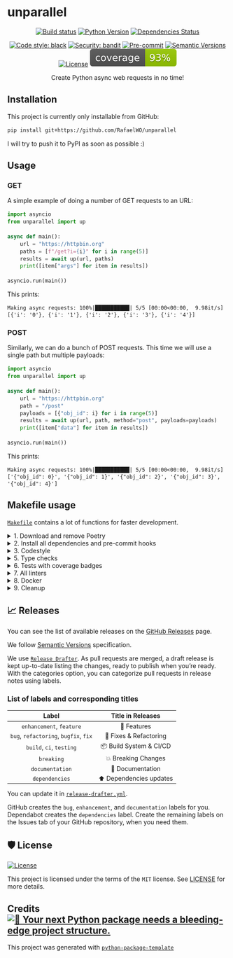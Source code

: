 # unparallel

<div align="center">

[![Build status](https://github.com/RafaelWO/unparallel/actions/workflows/build.yml/badge.svg?branch=main&event=push)](https://github.com/RafaelWO/unparallel/actions?query=workflow%3Abuild)
[![Python Version](https://img.shields.io/pypi/pyversions/unparallel.svg)](https://pypi.org/project/unparallel/)
[![Dependencies Status](https://img.shields.io/badge/dependencies-up%20to%20date-brightgreen.svg)](https://github.com/RafaelWO/unparallel/pulls?utf8=%E2%9C%93&q=is%3Apr%20author%3Aapp%2Fdependabot)

[![Code style: black](https://img.shields.io/badge/code%20style-black-000000.svg)](https://github.com/psf/black)
[![Security: bandit](https://img.shields.io/badge/security-bandit-green.svg)](https://github.com/PyCQA/bandit)
[![Pre-commit](https://img.shields.io/badge/pre--commit-enabled-brightgreen?logo=pre-commit&logoColor=white)](https://github.com/RafaelWO/unparallel/blob/main/.pre-commit-config.yaml)
[![Semantic Versions](https://img.shields.io/badge/%20%20%F0%9F%93%A6%F0%9F%9A%80-semantic--versions-e10079.svg)](https://github.com/RafaelWO/unparallel/releases)
[![License](https://img.shields.io/github/license/RafaelWO/unparallel)](https://github.com/RafaelWO/unparallel/blob/main/LICENSE)
![Coverage Report](assets/images/coverage.svg)

Create Python async web requests in no time!

</div>

## Installation

This project is currently only installable from GitHub:

```bash
pip install git+https://github.com/RafaelWO/unparallel
```

I will try to push it to PyPI as soon as possible :)

## Usage
### GET
A simple example of doing a number of GET requests to an URL:

```python
import asyncio
from unparallel import up

async def main():
    url = "https://httpbin.org"
    paths = [f"/get?i={i}" for i in range(5)]
    results = await up(url, paths)
    print([item["args"] for item in results])

asyncio.run(main())
```

This prints:
```
Making async requests: 100%|███████████| 5/5 [00:00<00:00,  9.98it/s]
[{'i': '0'}, {'i': '1'}, {'i': '2'}, {'i': '3'}, {'i': '4'}]
```

### POST
Similarly, we can do a bunch of POST requests. This time we will use a single path but multiple payloads:

```python
import asyncio
from unparallel import up

async def main():
    url = "https://httpbin.org"
    path = "/post"
    payloads = [{"obj_id": i} for i in range(5)]
    results = await up(url, path, method="post", payloads=payloads)
    print([item["data"] for item in results])

asyncio.run(main())
```

This prints:
```
Making async requests: 100%|███████████| 5/5 [00:00<00:00,  9.98it/s]
['{"obj_id": 0}', '{"obj_id": 1}', '{"obj_id": 2}', '{"obj_id": 3}', '{"obj_id": 4}']
```

## Makefile usage

[`Makefile`](https://github.com/RafaelWO/unparallel/blob/main/Makefile) contains a lot of functions for faster development.

<details>
<summary>1. Download and remove Poetry</summary>
<p>

To download and install Poetry run:

```bash
make poetry-download
```

To uninstall

```bash
make poetry-remove
```

</p>
</details>

<details>
<summary>2. Install all dependencies and pre-commit hooks</summary>
<p>

Install requirements:

```bash
make install
```

Pre-commit hooks coulb be installed after `git init` via

```bash
make pre-commit-install
```

</p>
</details>

<details>
<summary>3. Codestyle</summary>
<p>

Automatic formatting uses `pyupgrade`, `isort` and `black`.

```bash
make codestyle

# or use synonym
make formatting
```

Codestyle checks only, without rewriting files:

```bash
make check-codestyle
```

> Note: `check-codestyle` uses `isort`, `black` and `darglint` library

Update all dev libraries to the latest version using one comand

```bash
make update-dev-deps
```

<details>
<summary>4. Code security</summary>
<p>

```bash
make check-safety
```

This command launches `Poetry` integrity checks as well as identifies security issues with `Safety` and `Bandit`.

```bash
make check-safety
```

</p>
</details>

</p>
</details>

<details>
<summary>5. Type checks</summary>
<p>

Run `mypy` static type checker

```bash
make mypy
```

</p>
</details>

<details>
<summary>6. Tests with coverage badges</summary>
<p>

Run `pytest`

```bash
make test
```

</p>
</details>

<details>
<summary>7. All linters</summary>
<p>

Of course there is a command to run all linters in one:

```bash
make lint
```

the same as:

```bash
make test && make check-codestyle && make mypy && make check-safety
```

</p>
</details>

<details>
<summary>8. Docker</summary>
<p>

```bash
make docker-build
```

which is equivalent to:

```bash
make docker-build VERSION=latest
```

Remove docker image with

```bash
make docker-remove
```

More information [about docker](https://github.com/RafaelWO/unparallel/tree/main/docker).

</p>
</details>

<details>
<summary>9. Cleanup</summary>
<p>
Delete pycache files

```bash
make pycache-remove
```

Remove package build

```bash
make build-remove
```

Delete .DS_STORE files

```bash
make dsstore-remove
```

Remove .mypycache

```bash
make mypycache-remove
```

Or to remove all above run:

```bash
make cleanup
```

</p>
</details>

## 📈 Releases

You can see the list of available releases on the [GitHub Releases](https://github.com/RafaelWO/unparallel/releases) page.

We follow [Semantic Versions](https://semver.org/) specification.

We use [`Release Drafter`](https://github.com/marketplace/actions/release-drafter). As pull requests are merged, a draft release is kept up-to-date listing the changes, ready to publish when you’re ready. With the categories option, you can categorize pull requests in release notes using labels.

### List of labels and corresponding titles

|               **Label**               |  **Title in Releases**  |
| :-----------------------------------: | :---------------------: |
|       `enhancement`, `feature`        |       🚀 Features       |
| `bug`, `refactoring`, `bugfix`, `fix` | 🔧 Fixes & Refactoring  |
|       `build`, `ci`, `testing`        | 📦 Build System & CI/CD |
|              `breaking`               |   💥 Breaking Changes   |
|            `documentation`            |    📝 Documentation     |
|            `dependencies`             | ⬆️ Dependencies updates |

You can update it in [`release-drafter.yml`](https://github.com/RafaelWO/unparallel/blob/main/.github/release-drafter.yml).

GitHub creates the `bug`, `enhancement`, and `documentation` labels for you. Dependabot creates the `dependencies` label. Create the remaining labels on the Issues tab of your GitHub repository, when you need them.

## 🛡 License

[![License](https://img.shields.io/github/license/RafaelWO/unparallel)](https://github.com/RafaelWO/unparallel/blob/main/LICENSE)

This project is licensed under the terms of the `MIT` license. See [LICENSE](https://github.com/RafaelWO/unparallel/blob/main/LICENSE) for more details.

## Credits [![🚀 Your next Python package needs a bleeding-edge project structure.](https://img.shields.io/badge/python--package--template-%F0%9F%9A%80-brightgreen)](https://github.com/TezRomacH/python-package-template)

This project was generated with [`python-package-template`](https://github.com/TezRomacH/python-package-template)
